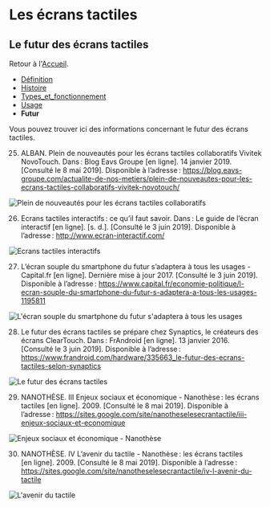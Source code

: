# Les écrans tactiles
## Le futur des écrans tactiles

Retour à l'[Accueil](tactiles.md).

- [Définition](definition.md)
- [Histoire](histoire.md)
- [Types_et_fonctionnement](types.md)
- [Usage](usage.md)
- **Futur**

Vous pouvez trouver ici  des informations concernant le futur des écrans tactiles.

25. ALBAN. Plein de nouveautés pour les écrans tactiles collaboratifs Vivitek NovoTouch. Dans : Blog Eavs Groupe [en ligne]. 14 janvier 2019. [Consulté le 8 mai 2019]. Disponible à l’adresse : https://blog.eavs-groupe.com/actualite-de-nos-metiers/plein-de-nouveautes-pour-les-ecrans-tactiles-collaboratifs-vivitek-novotouch/

![Plein de nouveautés pour les écrans tactiles collaboratifs](https://user-images.githubusercontent.com/50197114/58818887-3f97ab00-862f-11e9-90fb-9768da7f0cee.png)

26. Ecrans tactiles interactifs : ce qu’il faut savoir. Dans : Le guide de l’écran interactif [en ligne]. [s. d.]. [Consulté le 3 juin 2019]. Disponible à l’adresse : http://www.ecran-interactif.com/

![Ecrans tactiles interactifs](https://user-images.githubusercontent.com/50197114/58818883-3eff1480-862f-11e9-9062-0a2ab164a7c0.png)

27. L’écran souple du smartphone du futur s’adaptera à tous les usages - Capital.fr [en ligne]. Dernière mise à jour 2017. [Consulté le 3 juin 2019]. Disponible à l’adresse : https://www.capital.fr/economie-politique/l-ecran-souple-du-smartphone-du-futur-s-adaptera-a-tous-les-usages-1195811

![L'écran souple du smartphone du futur s'adaptera à tous les usages](https://user-images.githubusercontent.com/50197114/58818881-3eff1480-862f-11e9-8e7f-2ab3b36d8d5c.png)

28. Le futur des écrans tactiles se prépare chez Synaptics, le créateurs des écrans ClearTouch. Dans : FrAndroid [en ligne]. 13 janvier 2016. [Consulté le 3 juin 2019]. Disponible à l’adresse : https://www.frandroid.com/hardware/335663_le-futur-des-ecrans-tactiles-selon-synaptics

![Le futur des écrans tactiles](https://user-images.githubusercontent.com/50197114/58818882-3eff1480-862f-11e9-935b-5e8db8eed34d.png)

29. NANOTHÈSE. III Enjeux sociaux et économique - Nanothèse : les écrans tactiles [en ligne]. 2009. [Consulté le 8 mai 2019]. Disponible à l’adresse : https://sites.google.com/site/nanotheselesecrantactile/iii-enjeux-sociaux-et-economique

![Enjeux sociaux et économique - Nanothèse](https://user-images.githubusercontent.com/50197114/58818889-3f97ab00-862f-11e9-9fcb-98764153a807.png)

30. NANOTHÈSE. IV L’avenir du tactile - Nanothèse : les écrans tactiles [en ligne]. 2009. [Consulté le 8 mai 2019]. Disponible à l’adresse : https://sites.google.com/site/nanotheselesecrantactile/iv-l-avenir-du-tactile

![L'avenir du tactile](https://user-images.githubusercontent.com/50197114/58818888-3f97ab00-862f-11e9-85bc-e51c204836d0.png)
